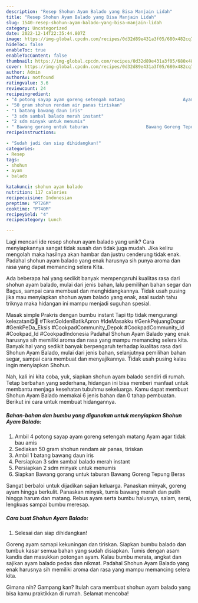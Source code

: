 ```yaml
---
description: "Resep Shohun Ayam Balado yang Bisa Manjain Lidah"
title: "Resep Shohun Ayam Balado yang Bisa Manjain Lidah"
slug: 1540-resep-shohun-ayam-balado-yang-bisa-manjain-lidah
category: Uncategorized
date: 2022-12-14T22:35:44.807Z
image: https://img-global.cpcdn.com/recipes/0d32d89e431a3f05/680x482cq70/shohun-ayam-balado-foto-resep-utama.jpg
hideToc: false
enableToc: true
enableTocContent: false
thumbnail: https://img-global.cpcdn.com/recipes/0d32d89e431a3f05/680x482cq70/shohun-ayam-balado-foto-resep-utama.jpg
cover: https://img-global.cpcdn.com/recipes/0d32d89e431a3f05/680x482cq70/shohun-ayam-balado-foto-resep-utama.jpg
author: Admin
authorAv: notfound
ratingvalue: 3.6
reviewcount: 24
recipeingredient:
- "4 potong sayap ayam goreng setengah matang                      Ayam agar tidak bau amis"
- "50 gram shohun rendam air panas tiriskan"
- "1 batang bawang daun iris"
- "3 sdm sambal balado merah instant"
- "2 sdm minyak untuk menumis"
- " Bawang gorang untuk taburan                      Bawang Goreng Tepung Beras"
recipeinstructions:

- "Sudah jadi dan siap dihidangkan!"
categories:
- Resep
tags:
- shohun
- ayam
- balado

katakunci: shohun ayam balado 
nutrition: 117 calories
recipecuisine: Indonesian
preptime: "PT26M"
cooktime: "PT40M"
recipeyield: "4"
recipecategory: Lunch

---
```





Lagi mencari ide resep shohun ayam balado yang unik? Cara menyiapkannya sangat tidak susah dan tidak juga mudah. Jika keliru mengolah maka hasilnya akan hambar dan justru cenderung tidak enak. Padahal shohun ayam balado yang enak harusnya sih punya aroma dan rasa yang dapat memancing selera Kita.





Ada beberapa hal yang sedikit banyak mempengaruhi kualitas rasa dari shohun ayam balado, mulai dari jenis bahan, lalu pemilihan bahan segar dan Bagus, sampai cara membuat dan menghidangkannya. Tidak usah pusing jika mau menyiapkan shohun ayam balado yang enak,      asal sudah tahu triknya maka hidangan ini mampu menjadi suguhan spesial.














Masak simple Prakris dengan bumbu instant Tapi ttp tidak mengurangi kelezatan😋🥰 #TiketGoldenBatikApron #IdeMasakku #GenkPejuangDapur #GenkPeDa_Eksis #CookpadCommunity_Depok #CookpadCommunity_id #Cookpad_Id #CookpadIndonesia Padahal Shohun Ayam Balado yang enak harusnya sih memiliki aroma dan rasa yang mampu memancing selera kita. Banyak hal yang sedikit banyak berpengaruh terhadap kualitas rasa dari Shohun Ayam Balado, mulai dari jenis bahan, selanjutnya pemilihan bahan segar, sampai cara membuat dan menyajikannya. Tidak usah pusing kalau ingin menyiapkan Shohun.






Nah, kali ini kita coba, yuk, siapkan shohun ayam balado sendiri di rumah. Tetap berbahan yang sederhana, hidangan ini bisa memberi manfaat untuk membantu menjaga kesehatan tubuhmu sekeluarga. Kamu dapat membuat Shohun Ayam Balado memakai 6 jenis bahan dan 0 tahap pembuatan. Berikut ini cara untuk membuat hidangannya.

<!--inarticleads1-->

##### Bahan-bahan dan bumbu yang digunakan untuk menyiapkan Shohun Ayam Balado:

1. Ambil 4 potong sayap ayam goreng setengah matang                      Ayam agar tidak bau amis
1. Sediakan 50 gram shohun rendam air panas, tiriskan
1. Ambil 1 batang bawang daun iris
1. Persiapkan 3 sdm sambal balado merah instant
1. Persiapkan 2 sdm minyak untuk menumis
1. Siapkan  Bawang gorang untuk taburan                      Bawang Goreng Tepung Beras


Sangat berbaloi untuk dijadikan sajian keluarga. Panaskan minyak, goreng ayam hingga berkulit. Panaskan minyak, tumis bawang merah dan putih hingga harum dan matang. Rebus ayam serta bumbu halusnya, salam, serai, lengkuas sampai bumbu meresap. 

<!--inarticleads2-->

##### Cara buat Shohun Ayam Balado:


1. Selesai dan siap dihidangkan!

Goreng ayam samapi kekuningan dan tiriskan. Siapkan bumbu balado dan tumbuk kasar semua bahan yang sudah disiapkan. Tumis dengan asam kandis dan masukkan potongan ayam. Kalau bumbu merata, angkat dan sajikan ayam balado pedas dan nikmat. Padahal Shohun Ayam Balado yang enak harusnya sih memiliki aroma dan rasa yang mampu memancing selera kita. 

Gimana nih? Gampang kan? Itulah cara membuat shohun ayam balado yang bisa kamu praktikkan di rumah. Selamat mencoba!
